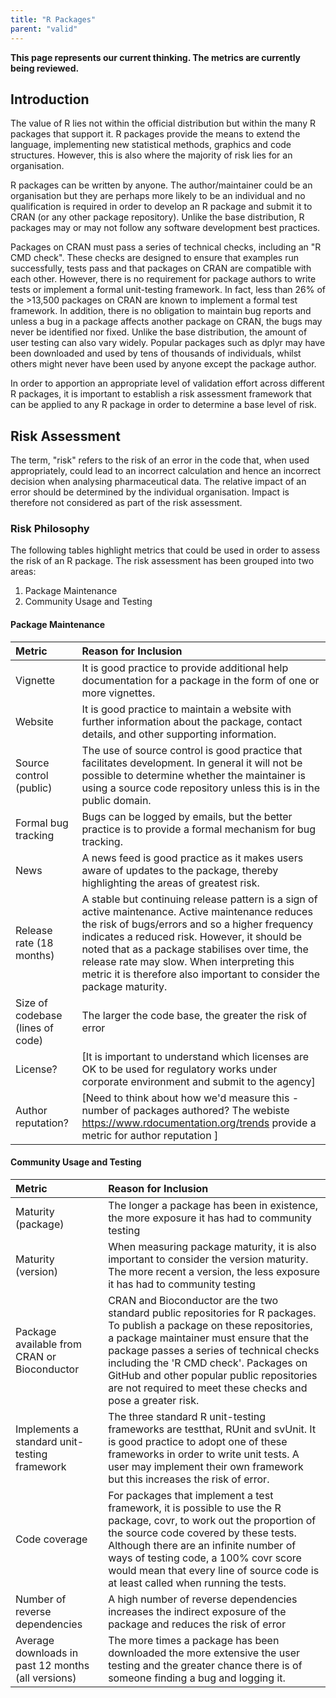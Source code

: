 ```yaml
---
title: "R Packages"
parent: "valid"
---
```


**This page represents our current thinking.  The metrics are currently being reviewed.**

## Introduction

The value of R lies not within the official distribution but within the many R packages that support it.  R packages provide the means to extend the language, implementing new statistical methods, graphics and code structures.  However, this is also where the majority of risk lies for an organisation.

R packages can be written by anyone.  The author/maintainer could be an organisation but they are perhaps more likely to be an individual and no qualification is required in order to develop an R package and submit it to CRAN (or any other package repository).  Unlike the base distribution, R packages may or may not follow any software development best practices.  

Packages on CRAN must pass a series of technical checks, including an "R CMD check".  These checks are designed to ensure that examples run successfully, tests pass and that packages on CRAN are compatible with each other.  However, there is no requirement for package authors to write tests or implement a formal unit-testing framework.  In fact, less than 26% of the >13,500 packages on CRAN are known to implement a formal test framework.  In addition, there is no obligation to maintain bug reports and unless a bug in a package affects another package on CRAN, the bugs may never be identified nor fixed.  Unlike the base distribution, the amount of user testing can also vary widely.  Popular packages such as dplyr may have been downloaded and used by tens of thousands of individuals, whilst others might never have been used by anyone except the package author.

In order to apportion an appropriate level of validation effort across different R packages, it is important to establish a risk assessment framework that can be applied to any R package in order to determine a base level of risk.


## Risk Assessment




The term, "risk" refers to the risk of an error in the code that, when used appropriately, could lead to an incorrect calculation and hence an incorrect decision when analysing pharmaceutical data.  The relative impact of an error should be determined by the individual organisation.  Impact is therefore not considered as part of the risk assessment.

### Risk Philosophy

The following tables highlight metrics that could be used in order to assess the risk of an R package. The risk assessment has been grouped into two areas:

1.	Package Maintenance
2.	Community Usage and Testing

#### Package Maintenance


|Metric                           |Reason for Inclusion                                                                                                                                                                                                                                                                                                                                                             |
|:--------------------------------|:--------------------------------------------------------------------------------------------------------------------------------------------------------------------------------------------------------------------------------------------------------------------------------------------------------------------------------------------------------------------------------|
|Vignette                         |It is good practice to provide additional help documentation for a package in the form of one or more vignettes.                                                                                                                                                                                                                                                                 |
|Website                          |It is good practice to maintain a website with further information about the package, contact details, and other supporting information.                                                                                                                                                                                                                                         |
|Source control (public)          |The use of source control is good practice that facilitates development.  In general it will not be possible to determine whether the maintainer is using a source code repository unless this is in the public domain.                                                                                                                                                          |
|Formal bug tracking              |Bugs can be logged by emails, but the better practice is to provide a formal mechanism for bug tracking.                                                                                                                                                                                                                                                                         |
|News                             |A news feed is good practice as it makes users aware of updates to the package, thereby highlighting the areas of greatest risk.                                                                                                                                                                                                                                                 |
|Release rate (18 months)         |A stable but continuing release pattern is a sign of active maintenance.  Active maintenance reduces the risk of bugs/errors and so a higher frequency indicates a reduced risk.  However, it should be noted that as a package stabilises over time, the release rate may slow.  When interpreting this metric it is therefore also important to consider the package maturity. |
|Size of codebase (lines of code) |The larger the code base, the greater the risk of error                                                                                                                                                                                                                                                                                                                          |
|License?                         |[It is important to understand which licenses are OK to be used for regulatory works under corporate environment and submit to the agency]                                                                                                                                                                                                                                       |
|Author reputation?               |[Need to think about how we'd measure this - number of packages authored? The webiste https://www.rdocumentation.org/trends provide a metric for author reputation ]                                                                                                                                                                                                             |

#### Community Usage and Testing


|Metric                                             |Reason for Inclusion                                                                                                                                                                                                                                                                                                                                                    |
|:--------------------------------------------------|:-----------------------------------------------------------------------------------------------------------------------------------------------------------------------------------------------------------------------------------------------------------------------------------------------------------------------------------------------------------------------|
|Maturity (package)                                 |The longer a package has been in existence, the more exposure it has had to community testing                                                                                                                                                                                                                                                                           |
|Maturity (version)                                 |When measuring package maturity, it is also important to consider the version maturity.  The more recent a version, the less exposure it has had to community testing                                                                                                                                                                                                   |
|Package available from CRAN or Bioconductor        |CRAN and Bioconductor are the two standard public repositories for R packages.  To publish a package on these repositories, a package maintainer must ensure that the package passes a series of technical checks including the 'R CMD check'.  Packages on GitHub and other popular public repositories are not required to meet these checks and pose a greater risk. |
|Implements a standard unit-testing framework       |The three standard R unit-testing frameworks are testthat, RUnit and svUnit.  It is good practice to adopt one of these frameworks in order to write unit tests.  A user may implement their own framework but this increases the risk of error.                                                                                                                        |
|Code coverage                                      |For packages that implement a test framework, it is possible to use the R package, covr, to work out the proportion of the source code covered by these tests.  Although there are an infinite number of ways of testing code, a 100% covr score would mean that every line of source code is at least called when running the tests.                                   |
|Number of reverse dependencies                     |A high number of reverse dependencies increases the indirect exposure of the package and reduces the risk of error                                                                                                                                                                                                                                                      |
|Average downloads in past 12 months (all versions) |The more times a package has been downloaded the more extensive the user testing and the greater chance there is of someone finding a bug and logging it.                                                                                                                                                                                                               |
